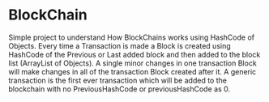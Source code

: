 # BlockChain
Simple project to understand How BlockChains works using HashCode of Objects. Every time a Transaction is made a Block is created 
using HashCode of the Previous or Last added block and then added to the block list (ArrayList of Objects). A single minor changes in one transaction Block will make changes in all of the transaction Block created after it. A generic transaction is the first ever transaction which will be added to the blockchain with no PreviousHashCode or previousHashCode as 0.
